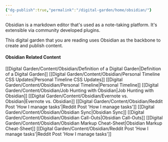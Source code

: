 ```yaml
---
{"dg-publish":true,"permalink":"/digital-garden/home/obsidian/"}
---
```


Obsidian is a markdown editor that's used as a note-taking platform. It's extensible via community developed plugins. 

This digital garden that you are reading uses Obsidian as the backbone to create and publish content. 

#### Obsidian Related Content
[[Digital Garden/Content/Obsidian/Definition of a Digital Garden\|Definition of a Digital Garden]]
[[Digital Garden/Content/Obsidian/Personal Timeline CSS Updates\|Personal Timeline CSS Updates]]
[[Digital Garden/Content/Obsidian/Personal Timeline\|Personal Timeline]]
[[Digital Garden/Content/Obsidian/Job Hunting with Obsidian\|Job Hunting with Obsidian]]
[[Digital Garden/Content/Obsidian/Evernote vs. Obsidian\|Evernote vs. Obsidian]]
[[Digital Garden/Content/Obsidian/Reddit Post 'How I manage tasks'\|Reddit Post 'How I manage tasks']]
[[Digital Garden/Content/Obsidian/Obsidian Sync\|Obsidian Sync]]
[[Digital Garden/Content/Obsidian/Obsidian Call-Outs\|Obsidian Call-Outs]]
[[Digital Garden/Content/Obsidian/Obsidian Markup Cheat-Sheet\|Obsidian Markup Cheat-Sheet]]
[[Digital Garden/Content/Obsidian/Reddit Post 'How I manage tasks'\|Reddit Post 'How I manage tasks']]

